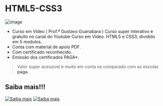 # HTML5-CSS3
![image](https://user-images.githubusercontent.com/87583186/171882059-fe181aa2-54b9-426c-88f8-aceaa3e67220.png)

- Curso em Vídeo ( Prof.ª Gustavo Guanabara ) Curso super interativo e gratuito no canal do Youtube  Curso em Vídeo.  HTML5 e CSS3, dividido em 5 modulos.
- Conta com material de apoio PDF.
- Com certificado reconhecido.
- Emissão dos certificados PAGA*.

>Valor super acessivel e muito em conta se comparado com as escolas **paga**.


## Saiba mais!!!

[![Saiba mais](https://user-images.githubusercontent.com/87583186/171873126-2a295dc7-3ed6-4b10-99b4-796fb964f64e.png)](https://www.cursoemvideo.com/ )
[![Saiba mais](https://user-images.githubusercontent.com/87583186/171873290-59e94997-ffc7-4804-8fd1-fea861a425c1.png)](https://www.youtube.com/c/CursoemV%C3%ADdeo)
